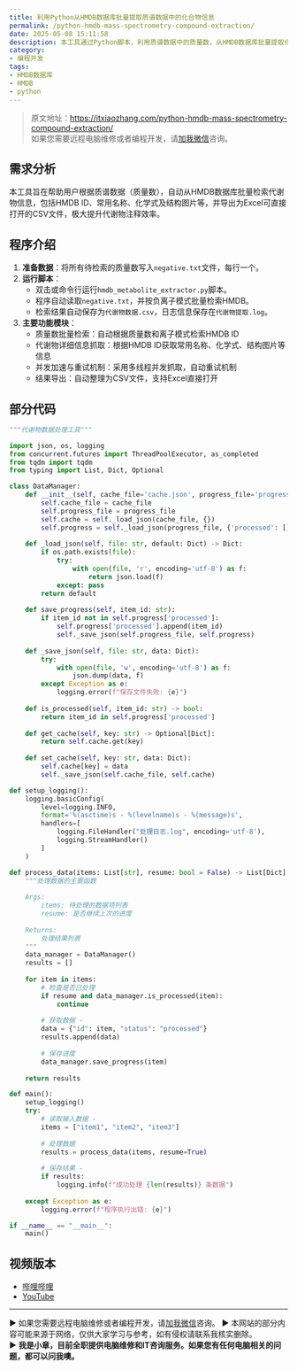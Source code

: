 ```yaml
---
title: 利用Python从HMDB数据库批量提取质谱数据中的化合物信息
permalink: /python-hmdb-mass-spectrometry-compound-extraction/
date: 2025-05-08 15:11:58
description: 本工具通过Python脚本，利用质谱数据中的质量数，从HMDB数据库批量提取化合物信息，包括HMDB ID、常用名称、化学式及结构图片，并将结果导出为CSV文件，极大提升代谢物注释效率。
category:
- 编程开发
tags:
- HMDB数据库
- HMDB
- python
---
```


> 原文地址：<https://itxiaozhang.com/python-hmdb-mass-spectrometry-compound-extraction/>  
> 如果您需要远程电脑维修或者编程开发，请[加我微信](https://itxiaozhang.netlify.app/)咨询。 

## 需求分析

本工具旨在帮助用户根据质谱数据（质量数），自动从HMDB数据库批量检索代谢物信息，包括HMDB ID、常用名称、化学式及结构图片等，并导出为Excel可直接打开的CSV文件，极大提升代谢物注释效率。

## 程序介绍

1. **准备数据**：将所有待检索的质量数写入`negative.txt`文件，每行一个。
2. **运行脚本**：
   - 双击或命令行运行`hmdb_metabolite_extractor.py`脚本。
   - 程序自动读取`negative.txt`，并按负离子模式批量检索HMDB。
   - 检索结果自动保存为`代谢物数据.csv`，日志信息保存在`代谢物提取.log`。
3. **主要功能模块**：
   - 质量数批量检索：自动根据质量数和离子模式检索HMDB ID
   - 代谢物详细信息抓取：根据HMDB ID获取常用名称、化学式、结构图片等信息
   - 并发加速与重试机制：采用多线程并发抓取，自动重试机制
   - 结果导出：自动整理为CSV文件，支持Excel直接打开

## 部分代码

```python
"""代谢物数据处理工具"""

import json, os, logging
from concurrent.futures import ThreadPoolExecutor, as_completed
from tqdm import tqdm
from typing import List, Dict, Optional

class DataManager:
    def __init__(self, cache_file='cache.json', progress_file='progress.json'):
        self.cache_file = cache_file
        self.progress_file = progress_file
        self.cache = self._load_json(cache_file, {})
        self.progress = self._load_json(progress_file, {'processed': []})
    
    def _load_json(self, file: str, default: Dict) -> Dict:
        if os.path.exists(file):
            try:
                with open(file, 'r', encoding='utf-8') as f:
                    return json.load(f)
            except: pass
        return default
    
    def save_progress(self, item_id: str):
        if item_id not in self.progress['processed']:
            self.progress['processed'].append(item_id)
            self._save_json(self.progress_file, self.progress)
    
    def _save_json(self, file: str, data: Dict):
        try:
            with open(file, 'w', encoding='utf-8') as f:
                json.dump(data, f)
        except Exception as e:
            logging.error(f"保存文件失败: {e}")
    
    def is_processed(self, item_id: str) -> bool:
        return item_id in self.progress['processed']
    
    def get_cache(self, key: str) -> Optional[Dict]:
        return self.cache.get(key)
    
    def set_cache(self, key: str, data: Dict):
        self.cache[key] = data
        self._save_json(self.cache_file, self.cache)

def setup_logging():
    logging.basicConfig(
        level=logging.INFO,
        format='%(asctime)s - %(levelname)s - %(message)s',
        handlers=[
            logging.FileHandler("处理日志.log", encoding='utf-8'),
            logging.StreamHandler()
        ]
    )

def process_data(items: List[str], resume: bool = False) -> List[Dict]:
    """处理数据的主要函数
    
    Args:
        items: 待处理的数据项列表
        resume: 是否继续上次的进度
        
    Returns:
        处理结果列表
    """
    data_manager = DataManager()
    results = []
    
    for item in items:
        # 检查是否已处理
        if resume and data_manager.is_processed(item):
            continue
            
        # 获取数据 - 
        data = {"id": item, "status": "processed"}
        results.append(data)
        
        # 保存进度
        data_manager.save_progress(item)
    
    return results

def main():
    setup_logging()
    try:
        # 读取输入数据 - 
        items = ["item1", "item2", "item3"]
        
        # 处理数据
        results = process_data(items, resume=True)
        
        # 保存结果 - 
        if results:
            logging.info(f"成功处理 {len(results)} 条数据")
                
    except Exception as e:
        logging.error(f"程序执行出错: {e}")

if __name__ == "__main__":
    main()
```

## 视频版本

- [哔哩哔哩](https://space.bilibili.com/3546607630944387)
- [YouTube](https://www.youtube.com/@itxiaozhang)

---
▶ 如果您需要远程电脑维修或者编程开发，请[加我微信](https://itxiaozhang.netlify.app/)咨询。 
▶ 本网站的部分内容可能来源于网络，仅供大家学习与参考，如有侵权请联系我核实删除。  
▶ **我是小章，目前全职提供电脑维修和IT咨询服务。如果您有任何电脑相关的问题，都可以问我噢。**  
